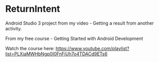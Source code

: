 # ReturnIntent
Android Studio 3 project from my video - Getting a result from another activity.

From my free course - Getting Started with Android Development

Watch the course here: https://www.youtube.com/playlist?list=PLXiaMWHbNgp0I0FnFiUh7o4TDACd9ETs6
